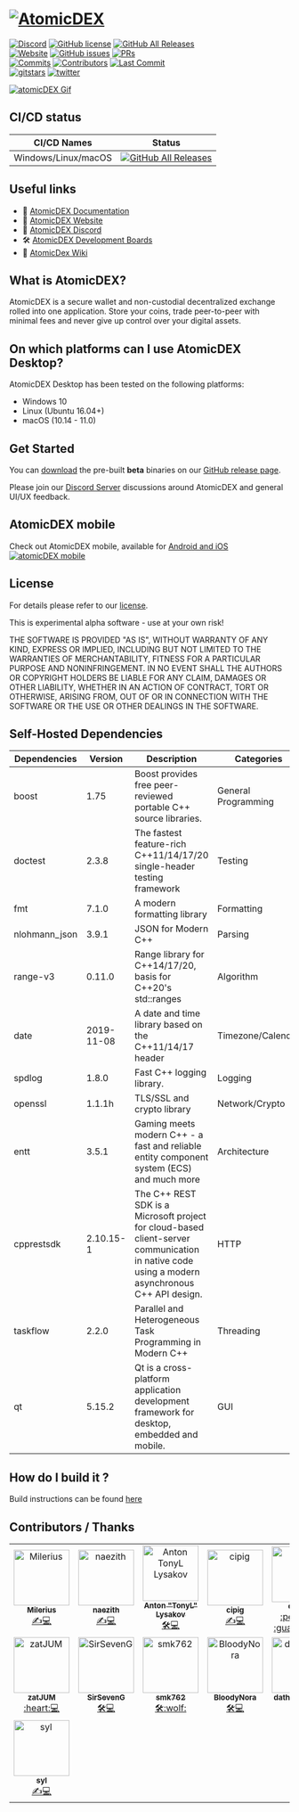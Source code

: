 # [![AtomicDEX](https://i.ibb.co/D5GJLWy/adex.png)](https://atomicdex.io)

[![Discord](https://img.shields.io/discord/302123079818149888.svg?style=for-the-badge&logo=discord)](https://discord.gg/tvp96Gf)
[![GitHub license](https://img.shields.io/github/license/KomodoPlatform/atomicDEX-Desktop?style=for-the-badge)](https://raw.githubusercontent.com/KomodoPlatform/atomicDEX-Desktop/master/LICENSE)
[![GitHub All Releases](https://img.shields.io/github/downloads/KomodoPlatform/atomicDEX-Desktop/total?style=for-the-badge)](https://github.com/KomodoPlatform/atomicDEX-Desktop/releases) <br/>
[![Website](https://img.shields.io/website?down_message=offline&style=for-the-badge&up_message=online&url=https%3A%2F%2Fatomicdex.io%2F)](https://atomicdex.io/)
[![GitHub issues](https://img.shields.io/github/issues-raw/KomodoPlatform/atomicDEX-Desktop?style=for-the-badge)](https://github.com/KomodoPlatform/atomicdex-desktop/issues)
[![PRs](https://img.shields.io/github/issues-pr-closed/komodoplatform/atomicdex-desktop?style=for-the-badge)](https://github.com/KomodoPlatform/atomicdex-desktop/pulls) <br/>
[![Commits](https://img.shields.io/github/commit-activity/y/komodoplatform/atomicdex-desktop?style=for-the-badge)](https://github.com/KomodoPlatform/atomicdex-desktop/commits/dev)
[![Contributors](https://img.shields.io/github/contributors/komodoplatform/atomicdex-desktop?style=for-the-badge)](https://github.com/KomodoPlatform/atomicdex-desktop/graphs/contributors)
[![Last Commit](https://img.shields.io/github/last-commit/komodoplatform/atomicdex-desktop/dev?style=for-the-badge)](https://github.com/KomodoPlatform/atomicdex-desktop/graphs/commit-activity) <br/>
[![gitstars](https://img.shields.io/github/stars/KomodoPlatform/atomicDEX-Desktop?style=social)](https://github.com/KomodoPlatform/atomicdex-desktop/stargazers)
[![twitter](https://img.shields.io/twitter/follow/atomicdex?style=social)](https://twitter.com/atomicdex)

[![atomicDEX Gif](https://i.imgur.com/KN4i6XS.gif)](https://atomicdex.io)

## CI/CD status

| CI/CD Names | Status |
|-------------|--------|
| Windows/Linux/macOS  | [![GitHub All Releases](https://img.shields.io/github/workflow/status/KomodoPlatform/atomicDEX-Desktop/AtomicDex-Desktop%20CI?style=for-the-badge)](https://github.com/KomodoPlatform/atomicDEX-Desktop/actions) |

## Useful links

- :book: [AtomicDEX Documentation](https://developers.komodoplatform.com/basic-docs/atomicdex/atomicdex-tutorials/introduction-to-atomicdex.html)
- :link: [AtomicDEX Website](https://atomicdex.io/)
- :speech_balloon: [AtomicDEX Discord](https://discord.gg/tvp96Gf)
- :hammer_and_wrench: [AtomicDEX Development Boards](https://github.com/KomodoPlatform/atomicDEX-Desktop/projects)
- :notebook_with_decorative_cover: [AtomicDex Wiki](https://github.com/KomodoPlatform/atomicDEX-Desktop/wiki/)

## What is AtomicDEX?

AtomicDEX is a secure wallet and non-custodial decentralized exchange rolled into one application. Store your coins,
trade peer-to-peer with minimal fees and never give up control over your digital assets.

## On which platforms can I use AtomicDEX Desktop?

AtomicDEX Desktop has been tested on the following platforms:

- Windows 10
- Linux (Ubuntu 16.04+)
- macOS (10.14 - 11.0)


## Get Started

You can [download](https://github.com/KomodoPlatform/atomicDEX-Desktop/releases) the pre-built <b>beta</b> binaries on
our [GitHub release page](https://github.com/KomodoPlatform/atomicDEX-Desktop/releases).

Please join our [Discord Server](https://komodoplatform.com/discord) discussions around AtomicDEX and general UI/UX
feedback.

## AtomicDEX mobile

Check out AtomicDEX mobile, available
for [Android and iOS](https://atomicdex.io) [![atomicDEX mobile](https://s5.gifyu.com/images/atomicdex_animation_small2.gif)](https://atomicdex.io)

## License

For details please refer to our [license](https://github.com/KomodoPlatform/atomicDEX-Desktop/blob/master/LICENSE).

This is experimental alpha software - use at your own risk!

THE SOFTWARE IS PROVIDED "AS IS", WITHOUT WARRANTY OF ANY KIND, EXPRESS OR IMPLIED, INCLUDING BUT NOT LIMITED TO THE
WARRANTIES OF MERCHANTABILITY, FITNESS FOR A PARTICULAR PURPOSE AND NONINFRINGEMENT. IN NO EVENT SHALL THE AUTHORS OR
COPYRIGHT HOLDERS BE LIABLE FOR ANY CLAIM, DAMAGES OR OTHER LIABILITY, WHETHER IN AN ACTION OF CONTRACT, TORT OR
OTHERWISE, ARISING FROM, OUT OF OR IN CONNECTION WITH THE SOFTWARE OR THE USE OR OTHER DEALINGS IN THE SOFTWARE.

## Self-Hosted Dependencies

| Dependencies  | Version       | Description                                                                                                                                     | Categories          |
|---------------|---------------|-------------------------------------------------------------------------------------------------------------------------------------------------|---------------------|
| boost         | 1.75          | Boost provides free peer-reviewed portable C++ source libraries.                                                                                | General Programming |
| doctest       | 2.3.8         | The fastest feature-rich C++11/14/17/20 single-header testing framework                                                                         | Testing             |
| fmt           | 7.1.0         | A modern formatting library                                                                                                                     | Formatting          |
| nlohmann_json | 3.9.1         | JSON for Modern C++                                                                                                                             | Parsing             |
| range-v3      | 0.11.0        | Range library for C++14/17/20, basis for C++20's std::ranges                                                                                    | Algorithm           |
| date          | 2019-11-08         | A date and time library based on the C++11/14/17 <chrono> header                                                                                | Timezone/Calendar   |
| spdlog        | 1.8.0         | Fast C++ logging library.                                                                                                                       | Logging             |
| openssl       | 1.1.1h        | TLS/SSL and crypto library                                                                                                                      | Network/Crypto      |
| entt          | 3.5.1         | Gaming meets modern C++ - a fast and reliable entity component system (ECS) and much more                                                       | Architecture        |
| cpprestsdk    | 2.10.15-1       | The C++ REST SDK is a Microsoft project for cloud-based client-server  communication in native code using a modern asynchronous C++ API design. | HTTP                |
| taskflow      | 2.2.0         | Parallel and Heterogeneous Task Programming in Modern C++                                                                                       | Threading           |
| qt            | 5.15.2        | Qt is a cross-platform application development framework for desktop, embedded and mobile.                                                      | GUI                 |

## How do I build it ?

Build instructions can be found [here](https://github.com/KomodoPlatform/atomicDEX-Desktop/wiki/Build-Instructions)

## Contributors / Thanks

<table>
  <tr>
    <td align="center">
        <a href="https://github.com/Milerius"><img src="https://avatars1.githubusercontent.com/u/21139416?s=400&u=12e0a99353ae95365801542b85e2fd69abd44a81&v=4" width="100px;" alt="Milerius"/><br /><sub><b>Milerius</b></sub></a><br /><a href="https://github.com/KomodoPlatform/AtomicDex-Desktop/commits?author=Milerius" title="Lead Back-End Dev / Code">✍️💻</a>
    </td>
    <td align="center">
        <a href="https://github.com/naezith"><img src="https://avatars2.githubusercontent.com/u/6732486?s=400&u=5d242e560be002ad4af597dd284eb3242ab28016&v=4" width="100px;" alt="naezith"/><br /><sub><b>naezith</b></sub></a><br /><a href="https://github.com/KomodoPlatform/AtomicDex-Desktop/commits?author=naezith" title="Lead Front-End Dev / Code">✍️💻</a>
    </td>
    <td align="center">
        <a href="https://github.com/tonymorony"><img src="https://avatars3.githubusercontent.com/u/24797699?s=400&u=335984bcb93856f260ac6d139b18f0c596306e08&v=4" width="100px;" alt="Anton TonyL Lysakov"/><br /><sub><b>Anton "TonyL" Lysakov</b></sub></a><br /><a href="https://github.com/KomodoPlatform/AtomicDex-Desktop/commits?author=tonymorony" title="Lead QA / CI">🛠💻</a>
    </td>
    <td align="center">
        <a href="https://github.com/cipig"><img src="https://avatars0.githubusercontent.com/u/32116761?s=60&v=4" width="100px;" alt="cipig"/><br /><sub><b>cipig</b></sub></a><br /><a href="https://github.com/KomodoPlatform/AtomicDex-Desktop/commits?author=cipig" title="System Administrator">✍️💻</a>
    </td>
    <td align="center">
        <a href="https://github.com/ca333"><img src="https://avatars3.githubusercontent.com/u/10762374?s=60&v=4" width="100px;" alt="ca333"/><br /><sub><b>ca333</b></sub></a><br /><a href="https://github.com/KomodoPlatform/AtomicDex-Desktop/commits?author=ca333" title="Chief Technology Officer">:penguin: :guardsman:</a>
    </td>
  </tr>
  <tr>
    <td align="center">
        <a href="https://github.com/zatJUM"><img src="https://avatars3.githubusercontent.com/u/45312760?s=60&v=4" width="100px;" alt="zatJUM"/><br /><sub><b>zatJUM</b></sub></a><br /><a href="https://github.com/KomodoPlatform/AtomicDex-Desktop/commits?author=zatJUM" title="Community Dev">:heart:💻</a>
    </td>
    <td align="center">
        <a href="https://github.com/SirSevenG"><img src="https://avatars1.githubusercontent.com/u/44422309?s=60&v=4" width="100px;" alt="SirSevenG"/><br /><sub><b>SirSevenG</b></sub></a><br /><a href="https://github.com/KomodoPlatform/AtomicDex-Desktop/commits?author=SirSevenG" title="QA Engineer">🛠💻</a>
    </td>
    <td align="center">
        <a href="https://github.com/smk762"><img src="https://s3.amazonaws.com/keybase_processed_uploads/9720282b9d3e15659ab911777f92c305_360_360.jpg" width="100px;" alt="smk762"/><br /><sub><b>smk762</b></sub></a><br /><a href="https://github.com/KomodoPlatform/AtomicDex-Desktop/commits?author=smk762" title="QA Engineer">🛠:wolf:</a>
    </td>
    <td align="center">
        <a href="https://github.com/BloodyNora"><img src="https://avatars2.githubusercontent.com/u/4005813?s=60&v=4" width="100px;" alt="BloodyNora"/><br /><sub><b>BloodyNora</b></sub></a><br /><a href="https://github.com/KomodoPlatform/AtomicDex-Desktop/commits?author=BloodyNora" title="IT allrounder">🛠💻</a>
    </td>
    <td align="center">
        <a href="https://github.com/dathbezumniy"><img src="https://avatars2.githubusercontent.com/u/11756768?s=60&v=4" width="100px;" alt="dathbezumniy"/><br /><sub><b>dathbezumniy</b></sub></a><br /><a href="https://github.com/KomodoPlatform/AtomicDex-Desktop/commits?author=dathbezumniy" title="Junior QA Engineer">🛠💻</a>
    </td>
  </tr>
  <tr>
    <td align="center">
        <a href="https://github.com/SylEze"><img src="https://avatars1.githubusercontent.com/u/14373103?s=460&u=b303a2d2261008814800c2d7809efc6af685a460&v=4"width="100px;" alt="syl"/><br /><sub><b>syl</b></sub></a><br /><a href="https://github.com/KomodoPlatform/AtomicDex-Desktop/commits?author=SylEze" title="Frontend and Back-End Dev / Code">✍️💻</a>
    </td>
  </tr>
</table>
